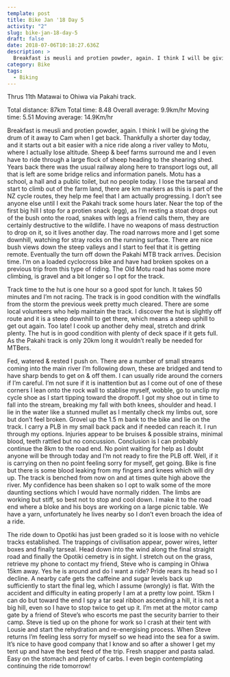 ```yaml
---
template: post
title: Bike Jan '18 Day 5
activity: "2"
slug: bike-jan-18-day-5
draft: false
date: 2018-07-06T10:18:27.636Z
description: >
  Breakfast is meusli and protien powder, again. I think I will be giving the drum of it away to Cam when I get back. Thankfully a shorter day today, and it starts out a bit easier with a nice ride along a river valley to Motu, where I actually lose altitude. Sheep & beef farms surround me and I even have to ride through a large flock of sheep heading to the shearing shed.
category: Bike
tags:
  - Biking
---
```


Thrus 11th Matawai to Ohiwa via Pakahi track.

Total distance: 87km
Total time: 8.48 Overall average: 9.9km/hr
Moving time: 5.51 Moving average: 14.9Km/hr

Breakfast is meusli and protien powder, again. I think I will be giving the drum of it away to Cam when I get back.
Thankfully a shorter day today, and it starts out a bit easier with a nice ride along a river valley to Motu, where I actually lose altitude. Sheep & beef farms surround me and I even have to ride through a large flock of sheep heading to the shearing shed. Years back there was the usual railway along here to transport logs out, all that is left are some bridge relics and information panels. Motu has a school, a hall and a public toilet, but no people today. I lose the tarseal and start to climb out of the farm land, there are km markers as this is part of the NZ cycle routes, they help me feel that I am actually progressing. I don’t see anyone else until I exit the Pakahi track some hours later. Near the top of the first big hill I stop for a protien snack (egg), as I’m resting a stoat drops out of the bush onto the road, snakes with legs a friend calls them, they are certainly destructive to the wildlife. I have no weapons of mass destruction to drop on it, so it lives another day. The road narrows more and I get some downhill, watching for stray rocks on the running surface. There are nice bush views down the steep valleys and I start to feel that it is getting remote. Eventually the turn off down the Pakahi MTB track arrives. Decision time. I’m on a loaded cyclocross bike and have had broken spokes on a previous trip from this type of riding. The Old Motu road has some more climbing, is gravel and a bit longer so I opt for the track.

Track time to the hut is one hour so a good spot for lunch. It takes 50 minutes and I’m not racing. The track is in good condition with the windfalls from the storm the previous week pretty much cleared. There are some local volunteers who help maintain the track. I discover the hut is slightly off route and it is a steep downhill to get there, which means a steep uphill to get out again. Too late! I cook up another dehy meal, stretch and drink plenty. The hut is in good condition with plenty of deck space if it gets full. As the Pakahi track is only 20km long it wouldn’t really be needed for MTBers.

Fed, watered & rested I push on. There are a number of small streams coming into the main river I’m following down, these are bridged and tend to have sharp bends to get on & off them. I can usually ride around the corners if I’m careful. I’m not sure if it is inattention but as I come out of one of these corners I lean onto the rock wall to stablise myself, wobble, go to unclip my cycle shoe as I start tipping toward the dropoff. I got my shoe out in time to fall into the stream, breaking my fall with both knees, shoulder and head. I lie in the water like a stunned mullet as I mentally check my limbs out, sore but don’t feel broken. Grovel up the 1.5 m bank to the bike and lie on the track. I carry a PLB in my small back pack and if needed can reach it. I run through my options. Injuries appear to be bruises & possible strains, minimal blood, teeth rattled but no concussion. Conclusion is I can probably continue the 8km to the road end. No point waiting for help as I doubt anyone will be through today and I’m not ready to fire the PLB off. Well, if it is carrying on then no point feeling sorry for myself, get going. Bike is fine but there is some blood leaking from my fingers and knees which will dry up. The track is benched from now on and at times quite high above the river. My confidence has been shaken so I opt to walk some of the more daunting sections which I would have normally ridden. The limbs are working but stiff, so best not to stop and cool down. I make it to the road end where a bloke and his boys are working on a large picnic table. We have a yarn, unfortunately he lives nearby so I don’t even broach the idea of a ride.

The ride down to Opotiki has just been graded so it is loose with no vehicle tracks established. The trappings of civilisation appear, power wires, letter boxes and finally tarseal. Head down into the wind along the final straight road and finally the Opotiki cemetry is in sight. I stretch out on the grass, retrieve my phone to contact my friend, Steve who is camping in Ohiwa 15km away. Yes he is around and do I want a ride? Pride rears its head so I decline. A nearby cafe gets the caffeine and sugar levels back up sufficiently to start the final leg, which I assume (wrongly) is flat. With the accident and difficulty in eating properly I am at a pretty low point. 15km I can do but toward the end I spy a tar seal ribbon ascending a hill, it is not a big hill, even so I have to stop twice to get up it. I’m met at the motor camp gate by a friend of Steve’s who escorts me past the security barrier to their camp. Steve is tied up on the phone for work so I crash at their tent with Lousie and start the rehydration and re-energising process. When Steve returns I’m feeling less sorry for myself so we head into the sea for a swim. It’s nice to have good company that I know and so after a shower I get my tent up and have the best feed of the trip. Fresh snapper and pasta salad. Easy on the stomach and plenty of carbs. I even begin contemplating continuing the ride tomorrow!
